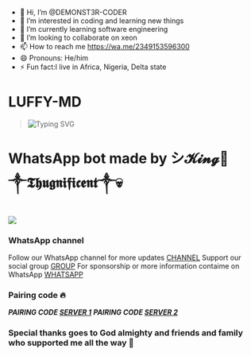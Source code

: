- 👋 Hi, I’m @DEMONST3R-CODER
- 👀 I’m interested in coding and learning new things 
- 🌱 I’m currently learning software engineering 
- 💞️ I’m looking to collaborate on xeon
- 📫 How to reach me https://wa.me/2349153596300
- 😄 Pronouns: He/him
- ⚡ Fun fact:I live in Africa, Nigeria, Delta state 

<!---
DEMONST3R-CODER/DEMONST3R-CODER is a ✨ special ✨ repository because its `README.md` (this file) appears on your GitHub profile.
You can click the Preview link to take a look at your changes.
--->
<h1>LUFFY-MD</h1>

 ><img src="https://readme-typing-svg.demolab.com?font=EB+Garamond&weight=800&size=28&duration=4000&pause=1000&random=false&width=435&lines=+_____LUFFY+MD_____;WHATSAPP+BOT;DEVELOPED+BY+シ︎𝓚𝓲𝓷𝓰👑 ༒︎𝕿𝖍𝖚𝖌𝖓𝖎𝖋𝖎𝖈𝖊𝖓𝖙༒︎💀;REALESE+DATE+2%2F9%2F2024." alt="Typing SVG" /></a>
</p>

<h1>WhatsApp bot made by シ︎𝓚𝓲𝓷𝓰👑 ༒︎𝕿𝖍𝖚𝖌𝖓𝖎𝖋𝖎𝖈𝖊𝖓𝖙༒︎💀</h1>
<a><img src='https://i.imgur.com/3C9Ww1G.jpeg'/><a>

### WhatsApp channel
Follow our WhatsApp channel for more updates [CHANNEL](https://whatsapp.com/channel/0029VaoOiuwDp2QH070eTE01)
Support our social group [GROUP](https://chat.whatsapp.com/LPXf787B6f47pQJvVpMuem)
For sponsorship or more information contaime on WhatsApp [WHATSAPP](https://wa.me/2349153596300)

### Pairing code 🔥
***PAIRING CODE [SERVER 1](https://thugnificent.onrender.com)***
***PAIRING CODE [SERVER 2](https://thug.onrender.com)***

### Special thanks goes to God almighty and friends and family who supported me all the way 🫶
